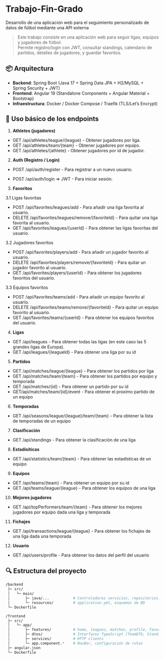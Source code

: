 # Trabajo-Fin-Grado
Desarrollo de una aplicación web para el seguimiento personalizado de datos de fútbol mediante una API externa

> Este trabajo consiste en una aplicación web para seguir ligas, equipos y jugadores de fútbol.  
> Permite registro/login con JWT, consultar standings, calendario de partidos, detalles de jugadores, y guardar favoritos.

## 📦 Arquitectura

- **Backend**: Spring Boot (Java 17 + Spring Data JPA + H2/MySQL + Spring Security + JWT)
- **Frontend**: Angular 19 (Standalone Components + Angular Material + Bootstrap)
- **Infraestructura**: Docker / Docker Compose / Traefik (TLS/Let’s Encrypt)

## 📖 Uso básico de los endpoints

1. **Athletes (jugadores)**

- GET /api/athletes/league/{league} - Obtener jugadores por liga.
- GET /api/athletes/team/{team} - Obtener jugadores por equipo.
- GET /api/athletes/{athlete} - Obtener jugadores por id de jugador.

2. **Auth (Registro / Login)**

- POST /api/auth/register - Para registrar a un nuevo usuario.

- POST /api/auth/login ⇒ JWT - Para iniciar sesión.

3. **Favoritos**

3.1 Ligas favoritas
- POST /api/favorites/leagues/add - Para añadir una liga favorita al usuario.
- DELETE /api/favorites/leagues/remove/{favoriteId} - Para quitar una liga favorita al usuario.
- GET /api/favorites/leagues/{userId} - Para obtener las ligas favoritas del usuario.

3.2 Jugadores favoritos
- POST /api/favorites/players/add - Para añadir un jugador favorito al usuario.
- DELETE /api/favorites/players/remove/{favoriteId} - Para quitar un jugador favorito al usuario.
- GET /api/favorites/players/{userId} - Para obtener los jugadores favoritos del usuario.

3.3 Equipos favoritos
- POST /api/favorites/teams/add - Para añadir un equipo favorito al usuario.
- DELETE /api/favorites/teams/remove/{favoriteId} - Para quitar un equipo favorito al usuario.
- GET /api/favorites/teams/{userId} - Para obtener los equipos favoritos del usuario.

4. **Ligas**

- GET /api/leagues - Para obtener todas las ligas (en este caso las 5 grandes ligas de Europa).
- GET /api/leagues/{leagueId} - Para obtener una liga por su id

5. **Partidos**

- GET /api/matches/league/{league} -  Para obtener los partidos por liga
- GET /api/matches/team/{team} - Para obtener los partidos por equipo y temporada
- GET /api/matches/{id} - Para obtener un partido por su id
- GET/api/matches/team/{id}/event - Para obtener el proximo partido de un equipo

6. **Temporadas**

- GET /api/seasons/league/{league}/team/{team} - Para obtener la lista de temporadas de un equipo

7. **Clasificación**

- GET /api/standings - Para obtener la clasificación de una liga

8. **Estadísiticas**

- GET /api/statistics/team/{team} - Para obtener las estadísticas de un equipo

9. **Equipos**

- GET /api/teams/{team} - Para obtener un equipo por su id
- GET /api/teams/league/{league} - Para obtener los equipos de una liga

10. **Mejores jugadores**

- GET /api/topPerformers/team/{team} - Para obtener los mejores jugadores por equipo dada una liga y temporada

11. **Fichajes**

- GET /api/transactions/league/{league} - Para obtener los fichajes de una liga dada una temporada

12. **Usuario**

- GET /api/users/profile - Para obtener los datos del perfil del usuario

## 🔍 Estructura del proyecto

```bash
/backend
 ├─ src/
 │   └─ main/
 │       ├─ java/...           # Controladores servicios, repositorios, entidades
 │       └─ resources/         # application.yml, esquemas de BD
 └─ Dockerfile

/frontend
 ├─ src/
 │   └─ app/
 │       ├─ features/          # home, leagues, matches, profile, favoritos…
 │       ├─ dtos/              # Interfaces TypeScript (TeamDTO, StandingDTO…)
 │       ├─ services/          # HTTP clients
 │       └─ app.component.*    # NavBar, configuración de rutas
 ├─ angular.json
 └─ Dockerfile
```

 



